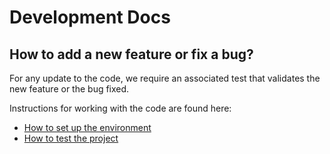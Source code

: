# Development Docs

## How to add a new feature or fix a bug?

For any update to the code, we require an associated test that validates the new feature or the bug fixed.

Instructions for working with the code are found here:

- [How to set up the environment](setup)
- [How to test the project](tests.md)

